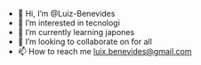- 👋 Hi, I’m @Luiz-Benevides
- 👀 I’m interested in tecnologi
- 🌱 I’m currently learning japones
- 💞️ I’m looking to collaborate on  for all
- 📫 How to reach me  luix.benevides@gmail.com

